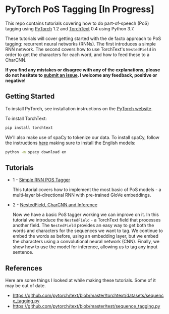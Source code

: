 # PyTorch PoS Tagging [In Progress]

This repo contains tutorials covering how to do part-of-speech (PoS) tagging using [PyTorch](https://github.com/pytorch/pytorch) 1.2 and [TorchText](https://github.com/pytorch/text) 0.4 using Python 3.7.

These tutorials will cover getting started with the de facto approach to PoS tagging: recurrent neural networks (RNNs). The first introduces a simple RNN network. The second covers how to use TorchText's `NestedField` in order to get the characters for each word, and how to feed these to a CharCNN. 

**If you find any mistakes or disagree with any of the explanations, please do not hesitate to [submit an issue](https://github.com/bentrevett/pytorch-pos-tagging/issues/new). I welcome any feedback, positive or negative!**

## Getting Started

To install PyTorch, see installation instructions on the [PyTorch website](pytorch.org).

To install TorchText:

``` bash
pip install torchtext
```

We'll also make use of spaCy to tokenize our data. To install spaCy, follow the instructions [here](https://spacy.io/usage/) making sure to install the English models:

``` bash
python -m spacy download en
```

## Tutorials

* 1 - [Simple RNN POS Tagger](https://github.com/bentrevett/pytorch-pos-tagging/blob/master/1%20-%20Simple%20RNN%20PoS%20Tagger.ipynb)

    This tutorial covers how to implement the most basic of PoS models - a multi-layer bi-directional RNN with pre-trained  GloVe embeddings. 

* 2 - [NestedField, CharCNN and Inference](https://github.com/bentrevett/pytorch-pos-tagging/blob/master/2%20-%20NestedField%20and%20CharCNN.ipynb)

    Now we have a basic PoS tagger working we can improve on it. In this tutorial we introduce the `NestedField` - a TorchText field that processes another field. The `NestedField` provides an easy way to get both the words and characters for the sequences we want to tag. We continue to embed the words as before, using an embedding layer, but we embed the characters using a convolutional neural network (CNN). Finally, we show how to use the model for inference, allowing us to tag any input sentence.

## References

Here are some things I looked at while making these tutorials. Some of it may be out of date.

- https://github.com/pytorch/text/blob/master/torchtext/datasets/sequence_tagging.py
- https://github.com/pytorch/text/blob/master/test/sequence_tagging.py